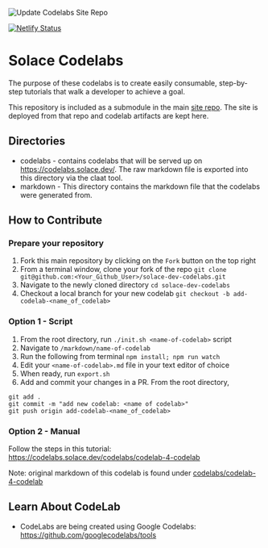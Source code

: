![Update Codelabs Site Repo](https://github.com/SolaceDev/solace-dev-codelabs/workflows/Update%20Codelabs%20Site%20Repo/badge.svg)

[![Netlify Status](https://api.netlify.com/api/v1/badges/e66602c6-9a94-4095-a7c4-4e37ff2cdd41/deploy-status)](https://app.netlify.com/sites/focused-beaver-3cc79d/deploys)

# Solace Codelabs
The purpose of these codelabs is to create easily consumable, step-by-step tutorials that walk a developer to achieve a goal.  

This repository is included as a submodule in the main [site repo](https://github.com/SolaceDev/solace-dev-codelabs-site). The site is deployed from that repo and codelab artifacts are kept here. 

## Directories

- codelabs - contains codelabs that will be served up on https://codelabs.solace.dev/. The raw markdown file is exported into this directory via the claat tool.  
- markdown - This directory contains the markdown file that the codelabs were generated from.     

## How to Contribute
### Prepare your repository
1. Fork this main repository by clicking on the `Fork` button on the top right  
1. From a terminal window, clone your fork of the repo `git clone git@github.com:<Your_Github_User>/solace-dev-codelabs.git`
1. Navigate to the newly cloned directory `cd solace-dev-codelabs`
1. Checkout a local branch for your new codelab `git checkout -b add-codelab-<name_of_codelab>`

### Option 1 - Script
1. From the root directory, run `./init.sh <name-of-codelab>` script
1. Navigate to `/markdown/name-of-codelab`
1. Run the following from terminal `npm install; npm run watch`
1. Edit your `<name-of-codelab>.md` file in your text editor of choice
1. When ready, run `export.sh`
1. Add and commit your changes in a PR. From the root directory,    
```
git add .
git commit -m "add new codelab: <name of codelab>"
git push origin add-codelab-<name_of_codelab>
```

### Option 2 - Manual

Follow the steps in this tutorial: https://codelabs.solace.dev/codelabs/codelab-4-codelab

Note: original markdown of this codelab is found under [codelabs/codelab-4-codelab](./codelabs/codelab-4-codelab)

## Learn About CodeLab
* CodeLabs are being created using Google Codelabs: https://github.com/googlecodelabs/tools